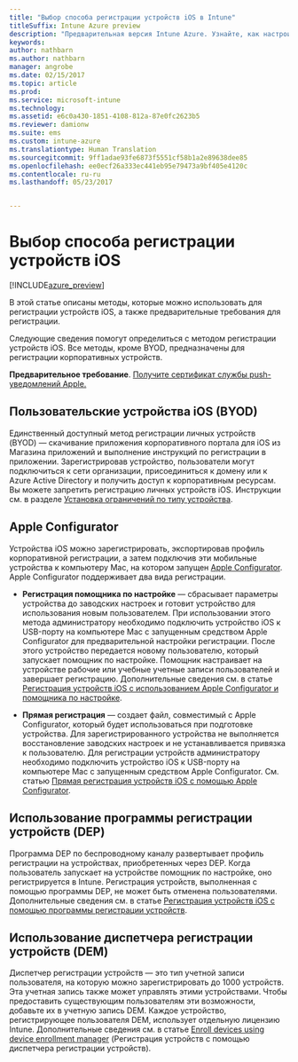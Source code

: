 ```yaml
---
title: "Выбор способа регистрации устройств iOS в Intune"
titleSuffix: Intune Azure preview
description: "Предварительная версия Intune Azure. Узнайте, как настроить регистрацию устройств iOS в Microsoft Intune."
keywords: 
author: nathbarn
ms.author: nathbarn
manager: angrobe
ms.date: 02/15/2017
ms.topic: article
ms.prod: 
ms.service: microsoft-intune
ms.technology: 
ms.assetid: e6c0a430-1851-4108-812a-87e0fc2623b5
ms.reviewer: damionw
ms.suite: ems
ms.custom: intune-azure
ms.translationtype: Human Translation
ms.sourcegitcommit: 9ff1adae93fe6873f5551cf58b1a2e89638dee85
ms.openlocfilehash: ee0ecf26a333ec441eb95e79473a9bf405e4120c
ms.contentlocale: ru-ru
ms.lasthandoff: 05/23/2017


---
```


# <a name="choose-how-to-enroll-ios-devices"></a>Выбор способа регистрации устройств iOS

[!INCLUDE[azure_preview](./includes/azure_preview.md)]

В этой статье описаны методы, которые можно использовать для регистрации устройств iOS, а также предварительные требования для регистрации.

Следующие сведения помогут определиться с методом регистрации устройств iOS. Все методы, кроме BYOD, предназначены для регистрации корпоративных устройств.

**Предварительное требование**. [Получите сертификат службы push-уведомлений Apple.](apple-mdm-push-certificate-get.md)

## <a name="user-owned-ios-devices-byod"></a>Пользовательские устройства iOS (BYOD)

Единственный доступный метод регистрации личных устройств (BYOD) — скачивание приложения корпоративного портала для iOS из Магазина приложений и выполнение инструкций по регистрации в приложении. Зарегистрировав устройство, пользователи могут подключиться к сети организации, присоединиться к домену или к Azure Active Directory и получить доступ к корпоративным ресурсам. Вы можете запретить регистрацию личных устройств iOS. Инструкции см. в разделе [Установка ограничений по типу устройства](enrollment-restrictions-set.md#set-device-type-restrictions).

## <a name="apple-configurator"></a>Apple Configurator

Устройства iOS можно зарегистрировать, экспортировав профиль корпоративной регистрации, а затем подключив эти мобильные устройства к компьютеру Mac, на котором запущен [Apple Configurator](http://go.microsoft.com/fwlink/?LinkId=518017). Apple Configurator поддерживает два вида регистрации.

- **Регистрация помощника по настройке** — сбрасывает параметры устройства до заводских настроек и готовит устройство для использования новым пользователем. При использовании этого метода администратору необходимо подключить устройство iOS к USB-порту на компьютере Mac с запущенным средством Apple Configurator для предварительной настройки регистрации. После этого устройство передается новому пользователю, который запускает помощник по настройке. Помощник настраивает на устройстве рабочие или учебные учетные записи пользователей и завершает регистрацию. Дополнительные сведения см. в статье [Регистрация устройств iOS с использованием Apple Configurator и помощника по настройке](apple-configurator-setup-assistant-enroll-ios.md).

- **Прямая регистрация** — создает файл, совместимый с Apple Configurator, который будет использоваться при подготовке устройства. Для зарегистрированного устройства не выполняется восстановление заводских настроек и не устанавливается привязка к пользователю. Для регистрации устройств администратору необходимо подключить устройство iOS к USB-порту на компьютере Mac с запущенным средством Apple Configurator. См. статью [Прямая регистрация устройств iOS с помощью Apple Configurator](apple-configurator-direct-enroll-ios.md).

## <a name="use-the-device-enrollment-program-dep"></a>Использование программы регистрации устройств (DEP)

Программа DEP по беспроводному каналу развертывает профиль регистрации на устройствах, приобретенных через DEP. Когда пользователь запускает на устройстве помощник по настройке, оно регистрируется в Intune. Регистрация устройств, выполненная с помощью программы DEP, не может быть отменена пользователями. Дополнительные сведения см. в статье [Регистрация устройств iOS с помощью программы регистрации устройств](device-enrollment-program-enroll-ios.md).

## <a name="use-the-device-enrollment-manager-dem"></a>Использование диспетчера регистрации устройств (DEM)
Диспетчер регистрации устройств — это тип учетной записи пользователя, на которую можно зарегистрировать до 1000 устройств. Эта учетная запись также может управлять этими устройствами. Чтобы предоставить существующим пользователям эти возможности, добавьте их в учетную запись DEM. Каждое устройство, регистрирующее пользователя DEM, использует отдельную лицензию Intune. Дополнительные сведения см. в статье [Enroll devices using device enrollment manager](device-enrollment-manager-enroll.md) (Регистрация устройств с помощью диспетчера регистрации устройств).

